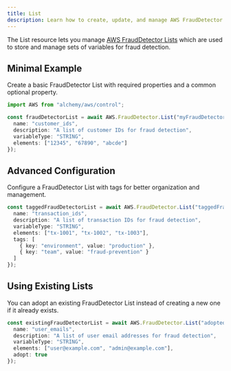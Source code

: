 ```yaml
---
title: List
description: Learn how to create, update, and manage AWS FraudDetector Lists using Alchemy Cloud Control.
---
```


The List resource lets you manage [AWS FraudDetector Lists](https://docs.aws.amazon.com/frauddetector/latest/userguide/) which are used to store and manage sets of variables for fraud detection.

## Minimal Example

Create a basic FraudDetector List with required properties and a common optional property.

```ts
import AWS from "alchemy/aws/control";

const fraudDetectorList = await AWS.FraudDetector.List("myFraudDetectorList", {
  name: "customer_ids",
  description: "A list of customer IDs for fraud detection",
  variableType: "STRING",
  elements: ["12345", "67890", "abcde"]
});
```

## Advanced Configuration

Configure a FraudDetector List with tags for better organization and management.

```ts
const taggedFraudDetectorList = await AWS.FraudDetector.List("taggedFraudDetectorList", {
  name: "transaction_ids",
  description: "A list of transaction IDs for fraud detection",
  variableType: "STRING",
  elements: ["tx-1001", "tx-1002", "tx-1003"],
  tags: [
    { key: "environment", value: "production" },
    { key: "team", value: "fraud-prevention" }
  ]
});
```

## Using Existing Lists

You can adopt an existing FraudDetector List instead of creating a new one if it already exists.

```ts
const existingFraudDetectorList = await AWS.FraudDetector.List("adoptedFraudDetectorList", {
  name: "user_emails",
  description: "A list of user email addresses for fraud detection",
  variableType: "STRING",
  elements: ["user@example.com", "admin@example.com"],
  adopt: true
});
```